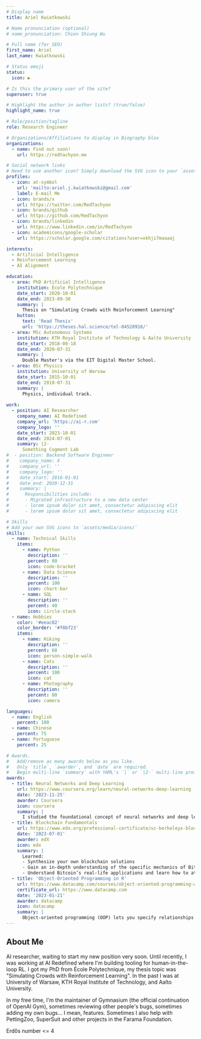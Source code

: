 ```yaml
---
# Display name
title: Ariel Kwiatkowski

# Name pronunciation (optional)
# name_pronunciation: Chien Shiung Wu

# Full name (for SEO)
first_name: Ariel
last_name: Kwiatkowski

# Status emoji
status:
  icon: ▶️

# Is this the primary user of the site?
superuser: true

# Highlight the author in author lists? (true/false)
highlight_name: true

# Role/position/tagline
role: Research Engineer

# Organizations/Affiliations to display in Biography blox
organizations:
  - name: Find out soon!
    url: https://redtachyon.me

# Social network links
# Need to use another icon? Simply download the SVG icon to your `assets/media/icons/` folder.
profiles:
  - icon: at-symbol
    url: 'mailto:ariel.j.kwiatkowski@gmail.com'
    label: E-mail Me
  - icon: brands/x
    url: https://twitter.com/RedTachyon
  - icon: brands/github
    url: https://github.com/RedTachyon
  - icon: brands/linkedin
    url: https://www.linkedin.com/in/RedTachyon
  - icon: academicons/google-scholar
    url: https://scholar.google.com/citations?user=xkhji7maaaaj

interests:
  - Artificial Intelligence
  - Reinforcement Learning
  - AI Alignment

education:
  - area: PhD Artificial Intelligence
    institution: École Polytechnique
    date_start: 2020-10-01
    date_end: 2023-09-30
    summary: |
      Thesis on "Simulating Crowds with Reinforcement Learning"
    button:
      text: 'Read Thesis'
      url: 'https://theses.hal.science/tel-04528916/'
  - area: MSc Autonomous Systems
    institution: KTH Royal Institute of Technology & Aalto University
    date_start: 2018-08-18
    date_end: 2020-07-31
    summary: |
      Double Master's via the EIT Digital Master School.
  - area: BSc Physics
    institution: University of Warsaw
    date_start: 2015-10-01
    date_end: 2018-07-31
    summary: |
      Physics, individual track.
      
work:
  - position: AI Researcher
    company_name: AI Redefined
    company_url: 'https://ai-r.com'
    company_logo: ''
    date_start: 2023-10-01
    date_end: 2024-07-01
    summary: |2-
      Something Cogment Lab
#  - position: Backend Software Engineer
#    company_name: X
#    company_url: ''
#    company_logo: ''
#    date_start: 2016-01-01
#    date_end: 2020-12-31
#    summary: |
#      Responsibilities include:
#      - Migrated infrastructure to a new data center
#      - lorem ipsum dolor sit amet, consectetur adipiscing elit
#      - lorem ipsum dolor sit amet, consectetur adipiscing elit

# Skills
# Add your own SVG icons to `assets/media/icons/`
skills:
  - name: Technical Skills
    items:
      - name: Python
        description: ''
        percent: 80
        icon: code-bracket
      - name: Data Science
        description: ''
        percent: 100
        icon: chart-bar
      - name: SQL
        description: ''
        percent: 40
        icon: circle-stack
  - name: Hobbies
    color: '#eeac02'
    color_border: '#f0bf23'
    items:
      - name: Hiking
        description: ''
        percent: 60
        icon: person-simple-walk
      - name: Cats
        description: ''
        percent: 100
        icon: cat
      - name: Photography
        description: ''
        percent: 80
        icon: camera

languages:
  - name: English
    percent: 100
  - name: Chinese
    percent: 75
  - name: Portuguese
    percent: 25

# Awards.
#   Add/remove as many awards below as you like.
#   Only `title`, `awarder`, and `date` are required.
#   Begin multi-line `summary` with YAML's `|` or `|2-` multi-line prefix and indent 2 spaces below.
awards:
  - title: Neural Networks and Deep Learning
    url: https://www.coursera.org/learn/neural-networks-deep-learning
    date: '2023-11-25'
    awarder: Coursera
    icon: coursera
    summary: |
      I studied the foundational concept of neural networks and deep learning. By the end, I was familiar with the significant technological trends driving the rise of deep learning; build, train, and apply fully connected deep neural networks; implement efficient (vectorized) neural networks; identify key parameters in a neural network’s architecture; and apply deep learning to your own applications.
  - title: Blockchain Fundamentals
    url: https://www.edx.org/professional-certificate/uc-berkeleyx-blockchain-fundamentals
    date: '2023-07-01'
    awarder: edX
    icon: edx
    summary: |
      Learned:
      - Synthesize your own blockchain solutions
      - Gain an in-depth understanding of the specific mechanics of Bitcoin
      - Understand Bitcoin’s real-life applications and learn how to attack and destroy Bitcoin, Ethereum, smart contracts and Dapps, and alternatives to Bitcoin’s Proof-of-Work consensus algorithm
  - title: 'Object-Oriented Programming in R'
    url: https://www.datacamp.com/courses/object-oriented-programming-with-s3-and-r6-in-r
    certificate_url: https://www.datacamp.com
    date: '2023-01-21'
    awarder: datacamp
    icon: datacamp
    summary: |
      Object-oriented programming (OOP) lets you specify relationships between functions and the objects that they can act on, helping you manage complexity in your code. This is an intermediate level course, providing an introduction to OOP, using the S3 and R6 systems. S3 is a great day-to-day R programming tool that simplifies some of the functions that you write. R6 is especially useful for industry-specific analyses, working with web APIs, and building GUIs.
---
```


## About Me

AI researcher, waiting to start my new position very soon.
Until recently, I was working at AI Redefined where I'm building tooling for human-in-the-loop RL. 
I got my PhD from École Polytechnique, my thesis topic was "Simulating Crowds with Reinforcement Learning". In the past I was at University of Warsaw, KTH Royal Institute of Technology, and Aalto University.

In my free time, I'm the maintainer of Gymnasium (the official continuation of OpenAI Gym), sometimes reviewing other people's bugs, sometimes adding my own bugs... I mean, features. Sometimes I also help with PettingZoo, SuperSuit and other projects in the Farama Foundation.

Erdős number <= 4
